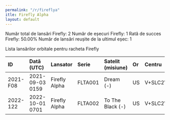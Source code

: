 ```yaml
---
permalink: "/r/fireflya"
itle: Firefly Alpha
layout: default
---
```


Număr total de lansări Firefly: 2
Număr de eșecuri Firefly: 1
Rată de succes Firefly: 50.00%
Număr de lansări reușite de la ultimul eșec: 1

Lista lansărilor orbitale pentru racheta Firefly


| ID       | Dată (UTC)      | Lansator      | Serie   | Satelit (misiune)   | Or   | Centru   | R   |
|:---------|:----------------|:--------------|:--------|:--------------------|:-----|:---------|:----|
| 2021-F08 | 2021-09-03 0159 | Firefly Alpha | FLTA001 | Dream (-)           | US   | V+SLC2W  | F   |
| 2022-122 | 2022-10-01 0701 | Firefly Alpha | FLTA002 | To The Black (-)    | US   | V+SLC2W  | S   |

